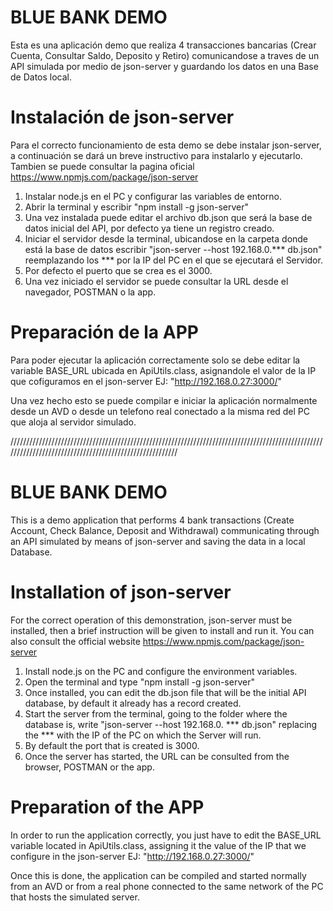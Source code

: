 # BLUE BANK DEMO
Esta es una aplicación demo que realiza 4 transacciones bancarias (Crear Cuenta, Consultar Saldo, Deposito y Retiro) comunicandose a traves de un API 
simulada por medio de json-server y guardando los datos en una Base de Datos local. 

# Instalación de json-server
Para el correcto funcionamiento de esta demo se debe instalar json-server, a continuación se dará un breve instructivo para instalarlo y ejecutarlo.
Tambien se puede consultar la pagina oficial https://www.npmjs.com/package/json-server

1. Instalar node.js en el PC y configurar las variables de entorno.
2. Abrir la terminal y escribir "npm install -g json-server"
3. Una vez instalada puede editar el archivo db.json que será la base de datos inicial del API, por defecto ya tiene un registro creado.
4. Iniciar el servidor desde la terminal, ubicandose en la carpeta donde está la base de datos escribir "json-server --host 192.168.0.*** db.json"
   reemplazando los *** por la IP del PC en el que se ejecutará el Servidor.
5. Por defecto el puerto que se crea es el 3000.
6. Una vez iniciado el servidor se puede consultar la URL desde el navegador, POSTMAN o la app.

# Preparación de la APP
Para poder ejecutar la aplicación correctamente solo se debe editar la variable BASE_URL ubicada en ApiUtils.class, asignandole el valor de la IP 
que cofiguramos en el json-server EJ: "http://192.168.0.27:3000/"

Una vez hecho esto se puede compilar e iniciar la aplicación normalmente desde un AVD o desde un telefono real conectado a la misma red del PC que 
aloja al servidor simulado. 

////////////////////////////////////////////////////////////////////////////////////////////////////////////////////////////////////////////////////////

# BLUE BANK DEMO
This is a demo application that performs 4 bank transactions (Create Account, Check Balance, Deposit and Withdrawal) communicating through an API
simulated by means of json-server and saving the data in a local Database.

# Installation of json-server
For the correct operation of this demonstration, json-server must be installed, then a brief instruction will be given to install and run it.
You can also consult the official website https://www.npmjs.com/package/json-server

1. Install node.js on the PC and configure the environment variables.
2. Open the terminal and type "npm install -g json-server"
3. Once installed, you can edit the db.json file that will be the initial API database, by default it already has a record created.
4. Start the server from the terminal, going to the folder where the database is, write "json-server --host 192.168.0. *** db.json"
   replacing the *** with the IP of the PC on which the Server will run.
5. By default the port that is created is 3000.
6. Once the server has started, the URL can be consulted from the browser, POSTMAN or the app.

# Preparation of the APP
In order to run the application correctly, you just have to edit the BASE_URL variable located in ApiUtils.class, assigning it the value of the IP
that we configure in the json-server EJ: "http://192.168.0.27:3000/"

Once this is done, the application can be compiled and started normally from an AVD or from a real phone connected to the same network of the PC that
hosts the simulated server.

